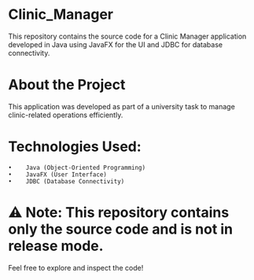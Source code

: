 # Clinic_Manager 
This repository contains the source code for a Clinic Manager application developed in Java using JavaFX for the UI and JDBC for database connectivity.
# About the Project
This application was developed as part of a university task to manage clinic-related operations efficiently.
# Technologies Used:
    •    Java (Object-Oriented Programming)
    •    JavaFX (User Interface)
    •    JDBC (Database Connectivity)

# ⚠ Note: This repository contains only the source code and is not in release mode.
Feel free to explore and inspect the code!


